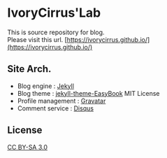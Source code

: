# IvoryCirrus'Lab

This is source repository for blog.<br>
Please visit this url. [https://ivorycirrus.github.io/](https://ivorycirrus.github.io/)

## Site Arch.
* Blog engine : [Jekyll](https://jekyllrb.com/)
* Blog theme : [jekyll-theme-EasyBook](http://laobubu.net/donate.html) MIT License
* Profile management : [Gravatar](https://ko.gravatar.com/)
* Comment service : [Disqus](https://disqus.com/)

## License

[CC BY-SA 3.0](https://creativecommons.org/licenses/by-sa/3.0/)
